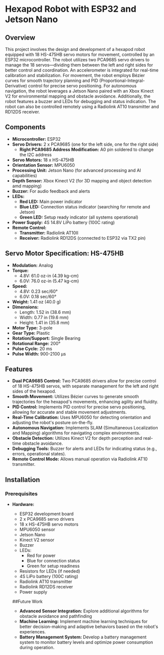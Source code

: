 # Hexapod Robot with ESP32 and Jetson Nano

## Overview
This project involves the design and development of a hexapod robot equipped with 18 HS-475HB servo motors for movement, controlled by an ESP32 microcontroller. The robot utilizes two PCA9685 servo drivers to manage the 18 servos—dividing them between the left and right sides for better control and coordination. An accelerometer is integrated for real-time calibration and stabilization. For movement, the robot employs Bézier curves for smooth trajectory planning and PID (Proportional-Integral-Derivative) control for precise servo positioning. For autonomous navigation, the robot leverages a Jetson Nano paired with an Xbox Kinect V2 for environmental mapping and obstacle avoidance. Additionally, the robot features a buzzer and LEDs for debugging and status indication. The robot can also be controlled remotely using a Radiolink AT10 transmitter and RD12DS receiver.

## Components
- **Microcontroller:** ESP32
- **Servo Drivers:** 2 x PCA9685 (one for the left side, one for the right side)
  - **Right PCA9685 Address Modification:** A0 pin soldered to change the I2C address
- **Servo Motors:** 18 x HS-475HB
- **Orientation Sensor:** MPU6050 
- **Processing Unit:** Jetson Nano (for advanced processing and AI capabilities)
- **Depth Sensor:** Xbox Kinect V2 (for 3D mapping and object detection amd mapping)
- **Buzzer:** For audio feedback and alerts
- **LEDs:**
  - **Red LED:** Main power indicator
  - **Blue LED:** Connection status indicator (searching for remote and Jetson)
  - **Green LED:** Setup ready indicator (all systems operational)
- **Power Supply:** 4S 14.8V LiPo battery (100C rating)
- **Remote Control:**
  - **Transmitter:** Radiolink AT10II
  - **Receiver:** Radiolink RD12DS (connected to ESP32 via TX2 pin)

## Servo Motor Specification: HS-475HB
- **Modulation:** Analog
- **Torque:**
  - 4.8V: 61.0 oz-in (4.39 kg-cm)
  - 6.0V: 76.0 oz-in (5.47 kg-cm)
- **Speed:**
  - 4.8V: 0.23 sec/60°
  - 6.0V: 0.18 sec/60°
- **Weight:** 1.41 oz (40.0 g)
- **Dimensions:**
  - Length: 1.52 in (38.6 mm)
  - Width: 0.77 in (19.6 mm)
  - Height: 1.41 in (35.8 mm)
- **Motor Type:** 3-pole
- **Gear Type:** Plastic
- **Rotation/Support:** Single Bearing
- **Rotational Range:** 200°
- **Pulse Cycle:** 20 ms
- **Pulse Width:** 900-2100 µs

## Features
- **Dual PCA9685 Control:** Two PCA9685 drivers allow for precise control of 18 HS-475HB servos, with separate management for the left and right sides of the hexapod.
- **Smooth Movement:** Utilizes Bézier curves to generate smooth trajectories for the hexapod's movements, enhancing agility and fluidity.
- **PID Control:** Implements PID control for precise servo positioning, allowing for accurate and stable movement adjustments.
- **Real-Time Calibration:** Uses MPU6050 for detecting orientation and adjusting the robot's posture on-the-fly.
- **Autonomous Navigation:** Implements SLAM (Simultaneous Localization and Mapping) algorithms for navigating complex environments.
- **Obstacle Detection:** Utilizes Kinect V2 for depth perception and real-time obstacle avoidance.
- **Debugging Tools:** Buzzer for alerts and LEDs for indicating status (e.g., errors, operational states).
- **Remote Control Mode:** Allows manual operation via Radiolink AT10 transmitter.

## Installation
### Prerequisites
- **Hardware:**
  - ESP32 development board
  - 2 x PCA9685 servo drivers
  - 18 x HS-475HB servo motors
  - MPU6050 sensor
  - Jetson Nano
  - Kinect V2 sensor
  - Buzzer
  - LEDs:
    - Red for power
    - Blue for connection status
    - Green for setup readiness
  - Resistors for LEDs (if needed)
  - 4S LiPo battery (100C rating)
  - Radiolink AT10 transmitter
  - Radiolink RD12DS receiver
  - Power supply
 
  ##Future Work
  - **Advanced Sensor Integration:** Explore additional algorithms for obstacle avoidance and pathfinding
  - **Machine Learning:** Implement machine learning techniques for better decision-making and adaptive behaviors based on the robot's experiences.
  - **Battery Management System:** Develop a battery management system to monitor battery levels and optimize power consumption during operation.
  
